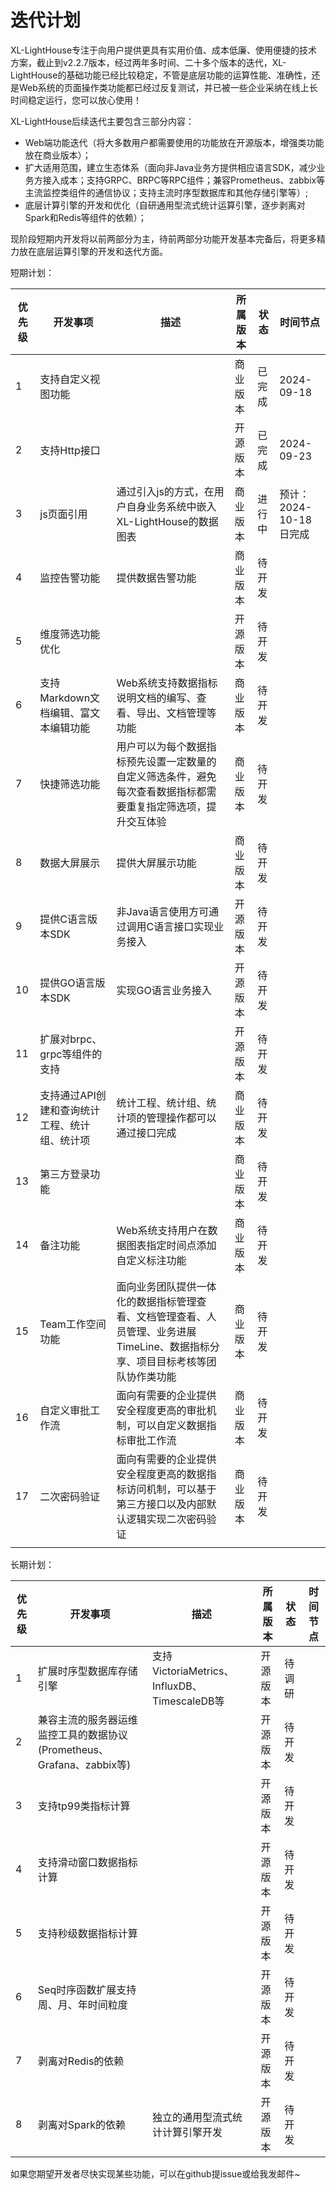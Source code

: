 # 迭代计划

XL-LightHouse专注于向用户提供更具有实用价值、成本低廉、使用便捷的技术方案，截止到v2.2.7版本，经过两年多时间、二十多个版本的迭代，XL-LightHouse的基础功能已经比较稳定，不管是底层功能的运算性能、准确性，还是Web系统的页面操作类功能都已经过反复测试，并已被一些企业采纳在线上长时间稳定运行，您可以放心使用！

XL-LightHouse后续迭代主要包含三部分内容：
+ Web端功能迭代（将大多数用户都需要使用的功能放在开源版本，增强类功能放在商业版本）；
+ 扩大适用范围，建立生态体系（面向非Java业务方提供相应语言SDK，减少业务方接入成本；支持GRPC、BRPC等RPC组件；兼容Prometheus、zabbix等主流监控类组件的通信协议；支持主流时序型数据库和其他存储引擎等）;
+ 底层计算引擎的开发和优化（自研通用型流式统计运算引擎，逐步剥离对Spark和Redis等组件的依赖）；

现阶段短期内开发将以前两部分为主，待前两部分功能开发基本完备后，将更多精力放在底层运算引擎的开发和迭代方面。

短期计划：

| 优先级 | 开发事项 | 描述 | 所属版本 | 状态 | 时间节点 |
| --- | --- | --- | --- |--- |--- |
| 1 | 支持自定义视图功能 | | 商业版本 |已完成 | 2024-09-18 |
| 2 | 支持Http接口 | | 开源版本| 已完成 | 2024-09-23 |
| 3 | js页面引用 | 通过引入js的方式，在用户自身业务系统中嵌入XL-LightHouse的数据图表 | 商业版本 | 进行中|预计：2024-10-18日完成|
| 4 | 监控告警功能 | 提供数据告警功能 | 商业版本| 待开发||
| 5 | 维度筛选功能优化 |  |开源版本| 待开发||
| 6 | 支持Markdown文档编辑、富文本编辑功能 | Web系统支持数据指标说明文档的编写、查看、导出、文档管理等功能|商业版本| 待开发||
| 7 | 快捷筛选功能 | 用户可以为每个数据指标预先设置一定数量的自定义筛选条件，避免每次查看数据指标都需要重复指定筛选项，提升交互体验 |商业版本| 待开发||
| 8 | 数据大屏展示 | 提供大屏展示功能 |商业版本| 待开发||
| 9 | 提供C语言版本SDK | 非Java语言使用方可通过调用C语言接口实现业务接入 |开源版本| 待开发||
| 10 | 提供GO语言版本SDK | 实现GO语言业务接入 |开源版本| 待开发||
| 11 | 扩展对brpc、grpc等组件的支持 | |开源版本| 待开发||
| 12 | 支持通过API创建和查询统计工程、统计组、统计项 | 统计工程、统计组、统计项的管理操作都可以通过接口完成 |商业版本| 待开发||
| 13 | 第三方登录功能 | |商业版本| 待开发||
| 14 | 备注功能| Web系统支持用户在数据图表指定时间点添加自定义标注功能  | 商业版本| 待开发||
| 15 | Team工作空间功能| 面向业务团队提供一体化的数据指标管理查看、文档管理查看、人员管理、业务进展TimeLine、数据指标分享、项目目标考核等团队协作类功能 |商业版本| 待开发||
| 16 | 自定义审批工作流| 面向有需要的企业提供安全程度更高的审批机制，可以自定义数据指标审批工作流 |商业版本| 待开发||
| 17 | 二次密码验证| 面向有需要的企业提供安全程度更高的数据指标访问机制，可以基于第三方接口以及内部默认逻辑实现二次密码验证 |商业版本| 待开发||
| | | || |||

长期计划：

| 优先级 | 开发事项 | 描述 | 所属版本 | 状态 | 时间节点 |
| --- | --- | --- | --- |--- |--- |
| 1 | 扩展时序型数据库存储引擎 | 支持VictoriaMetrics、InfluxDB、TimescaleDB等 |开源版本| 待调研||
| 2 | 兼容主流的服务器运维监控工具的数据协议(Prometheus、Grafana、zabbix等) | |开源版本| 待开发||
| 3 | 支持tp99类指标计算 | |开源版本| 待开发||
| 4 | 支持滑动窗口数据指标计算 | |开源版本| 待开发||
| 5 | 支持秒级数据指标计算 | |开源版本| 待开发||
| 6 | Seq时序函数扩展支持周、月、年时间粒度 | |开源版本| 待开发||
| 7 | 剥离对Redis的依赖 | |开源版本| 待开发||
| 8 | 剥离对Spark的依赖 | 独立的通用型流式统计计算引擎开发 |开源版本| 待开发||

如果您期望开发者尽快实现某些功能，可以在github提issue或给我发邮件~